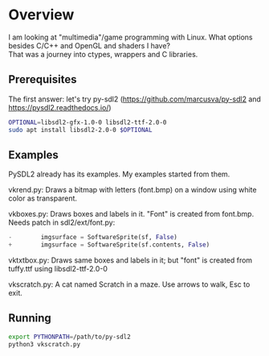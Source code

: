 Overview
========

I am looking at "multimedia"/game programming with Linux. What options besides C/C++ and OpenGL and shaders I have?  
That was a journey into ctypes, wrappers and C libraries.


Prerequisites
-------------

The first answer: let's try py-sdl2 (https://github.com/marcusva/py-sdl2 and https://pysdl2.readthedocs.io/)

```bash
OPTIONAL=libsdl2-gfx-1.0-0 libsdl2-ttf-2.0-0
sudo apt install libsdl2-2.0-0 $OPTIONAL
```

Examples
--------

PySDL2 already has its examples. My examples started from them.

vkrend.py: Draws a bitmap with letters (font.bmp) on a window using white color as transparent.

vkboxes.py: Draws boxes and labels in it. "Font" is created from font.bmp.
Needs patch in sdl2/ext/font.py:

```python
-        imgsurface = SoftwareSprite(sf, False)
+        imgsurface = SoftwareSprite(sf.contents, False)
```

vktxtbox.py: Draws same boxes and labels in it; but "font" is created from tuffy.ttf using libsdl2-ttf-2.0-0

vkscratch.py: A cat named Scratch in a maze. Use arrows to walk, Esc to exit.

Running
-------

```bash
export PYTHONPATH=/path/to/py-sdl2
python3 vkscratch.py
```
